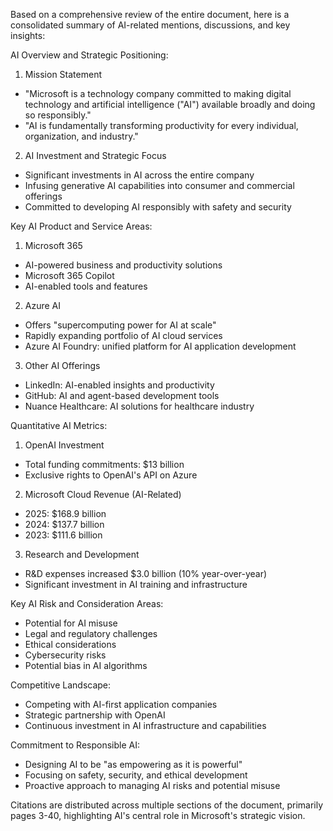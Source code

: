 Based on a comprehensive review of the entire document, here is a consolidated summary of AI-related mentions, discussions, and key insights:

AI Overview and Strategic Positioning:
1. Mission Statement
- "Microsoft is a technology company committed to making digital technology and artificial intelligence ("AI") available broadly and doing so responsibly."
- "AI is fundamentally transforming productivity for every individual, organization, and industry."

2. AI Investment and Strategic Focus
- Significant investments in AI across the entire company
- Infusing generative AI capabilities into consumer and commercial offerings
- Committed to developing AI responsibly with safety and security

Key AI Product and Service Areas:
1. Microsoft 365
- AI-powered business and productivity solutions
- Microsoft 365 Copilot
- AI-enabled tools and features

2. Azure AI
- Offers "supercomputing power for AI at scale"
- Rapidly expanding portfolio of AI cloud services
- Azure AI Foundry: unified platform for AI application development

3. Other AI Offerings
- LinkedIn: AI-enabled insights and productivity
- GitHub: AI and agent-based development tools
- Nuance Healthcare: AI solutions for healthcare industry

Quantitative AI Metrics:
1. OpenAI Investment
- Total funding commitments: $13 billion
- Exclusive rights to OpenAI's API on Azure

2. Microsoft Cloud Revenue (AI-Related)
- 2025: $168.9 billion
- 2024: $137.7 billion
- 2023: $111.6 billion

3. Research and Development
- R&D expenses increased $3.0 billion (10% year-over-year)
- Significant investment in AI training and infrastructure

Key AI Risk and Consideration Areas:
- Potential for AI misuse
- Legal and regulatory challenges
- Ethical considerations
- Cybersecurity risks
- Potential bias in AI algorithms

Competitive Landscape:
- Competing with AI-first application companies
- Strategic partnership with OpenAI
- Continuous investment in AI infrastructure and capabilities

Commitment to Responsible AI:
- Designing AI to be "as empowering as it is powerful"
- Focusing on safety, security, and ethical development
- Proactive approach to managing AI risks and potential misuse

Citations are distributed across multiple sections of the document, primarily pages 3-40, highlighting AI's central role in Microsoft's strategic vision.
